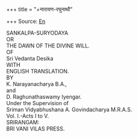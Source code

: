 +++
title = "+नारायण-रघुनाथौ"

+++
Source: [En](https://archive.org/details/in.ernet.dli.2015.92341/page/n53/mode/2up)


SANKALPA-SURYODAYA  
OR  
THE DAWN OF THE DIVINE WILL.  
OF  
Sri Vedanta Desika  
WITH  
ENGLISH TRANSLATION.  
BY  
K. Narayanacharya B.A.,  
and  
D. Raghunathaswamy Iyengar.  
Under the Supervision of  
Sriman Vidyabhushana A. Govindacharya M.R.A.S.  
Vol. I.-Acts I to V.  
SRIRANGAM:  
BRI VANI VILAS PRESS.  
